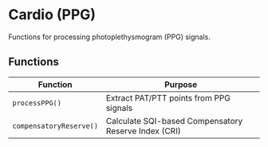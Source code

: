 # Cardio (PPG)

Functions for processing photoplethysmogram (PPG) signals.

## Functions

| Function | Purpose |
| --- | --- |
| `processPPG()` | Extract PAT/PTT points from PPG signals |
| `compensatoryReserve()` | Calculate SQI-based Compensatory Reserve Index (CRI) |
